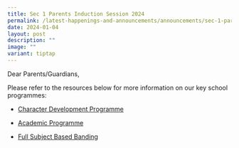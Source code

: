 ```yaml
---
title: Sec 1 Parents Induction Session 2024
permalink: /latest-happenings-and-announcements/announcements/sec-1-parents-induction-2024/
date: 2024-01-04
layout: post
description: ""
image: ""
variant: tiptap
---
```

<p>Dear Parents/Guardians,<br></p><p>Please refer to the resources below for more information on our key school programmes:</p><ul data-tight="true" class="tight"><li><p><a href="/files/2024/Character_Development_Programme.pdf" rel="noopener noreferrer nofollow" target="_blank">Character Development Programme</a></p></li><li><p><a href="/files/2024/ST1_S1_Academic_2024.pdf" rel="noopener noreferrer nofollow" target="_blank">Academic Programme</a></p></li><li><p><a href="/files/2024/Full_SBB___Parents_Engagement_Deck.pdf" rel="noopener noreferrer nofollow" target="_blank">Full Subject Based Banding</a></p></li></ul><p></p>